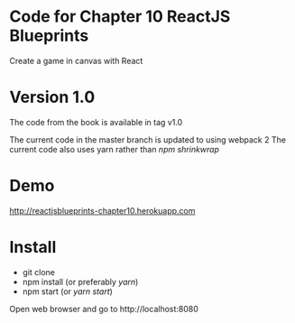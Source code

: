 # Code for Chapter 10 ReactJS Blueprints

Create a game in canvas with React

# Version 1.0

The code from the book is available in tag v1.0

The current code in the master branch is updated 
to using webpack 2
The current code also uses yarn rather than _npm
shrinkwrap_

# Demo

http://reactjsblueprints-chapter10.herokuapp.com

# Install

- git clone
- npm install (or preferably *yarn*)
- npm start (or *yarn start*)

Open web browser and go to http://localhost:8080

